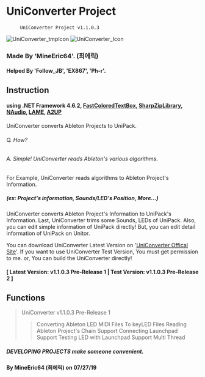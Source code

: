 # UniConverter Project

         UniConverter Project v1.1.0.3
         
![UniConverter_tmpIcon](https://github.com/MineEric64/UniConverter-Project/blob/master/Resources/UniConverterV2.png)
![UniConverter_Icon](https://github.com/MineEric64/UniConverter-Project/blob/master/Resources/UniConverter_icon.png)

### Made By 'MineEric64'. (최에릭)
#### Helped By 'Follow_JB', 'EX867', 'Ph-r'.

## Instruction

#### using .NET Framework 4.6.2, [FastColoredTextBox](https://github.com/PavelTorgashov/FastColoredTextBox), [SharpZipLibrary](https://github.com/icsharpcode/SharpZipLib), [NAudio](https://github.com/naudio/NAudio), [LAME](http://lame.sourceforge.net/index.php), [A2UP](https://github.com/MineEric64/A2UP)

UniConverter converts Ableton Projects to UniPack.
###### Q. How? 
###### A. Simple! UniConverter reads Ableton's various algorithms.

For Example, UniConverter reads algorithms to Ableton Project's Information.
##### (ex: Project's information, Sounds/LED's Position, More...)

UniConverter converts Ableton Project's Information to UniPack's Information.
Last, UniConverter trims some Sounds, LEDs of UniPack.
Also, you can edit simple information of UniPack directly!
But, you can edit detail information of UniPack on Unitor.

You can download UniConverter Latest Version on '[UniConverter Offical Site](http://ucv.kro.kr)'.
If you want to use UniConverter Test Version, You must get permission to me. or, You can build the UniConverter directly!
#### [ Latest Version: v1.1.0.3 Pre-Release 1   |   Test Version: v1.1.0.3 Pre-Release 2 ]

## Functions

> UniConverter v1.1.0.3 Pre-Release 1
>> Converting Ableton LED MIDI Files To keyLED Files
>> Reading Ableton Project's Chain
>> Support Connecting Launchpad
>> Support Testing LED with Launchpad
>> Support Multi Thread

##### DEVELOPING PROJECTS make someone convenient.
#### By MineEric64 (최에릭) on 07/27/19
